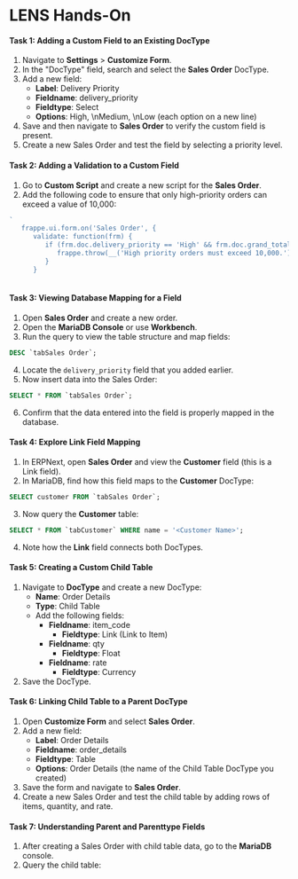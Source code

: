 # LENS Hands-On

#### **Task 1: Adding a Custom Field to an Existing DocType**

1.  Navigate to **Settings** > **Customize Form**.
2.  In the "DocType" field, search and select the **Sales Order** DocType.
3.  Add a new field:
    -   **Label**: Delivery Priority
    -   **Fieldname**: delivery_priority
    -   **Fieldtype**: Select
    -   **Options**: High, \nMedium, \nLow (each option on a new line)
4.  Save and then navigate to **Sales Order** to verify the custom field is present.
5.  Create a new Sales Order and test the field by selecting a priority level.

#### **Task 2: Adding a Validation to a Custom Field**

1.  Go to **Custom Script** and create a new script for the **Sales Order**.
2.  Add the following code to ensure that only high-priority orders can exceed a value of 10,000:
   

 ```javascript     
 `
    frappe.ui.form.on('Sales Order', {
       validate: function(frm) {
          if (frm.doc.delivery_priority == 'High' && frm.doc.grand_total <= 10000) {
             frappe.throw(__('High priority orders must exceed 10,000.'));
          }
       }
    
   ```

#### **Task 3: Viewing Database Mapping for a Field**

1.  Open **Sales Order** and create a new order.
2.  Open the **MariaDB Console** or use **Workbench**.
3.  Run the query to view the table structure and map fields:
```sql
DESC `tabSales Order`;
```
4. Locate the `delivery_priority` field that you added earlier.
5. Now insert data into the Sales Order:
```sql
SELECT * FROM `tabSales Order`;
```
6. Confirm that the data entered into the field is properly mapped in the database.

#### **Task 4: Explore Link Field Mapping**

1.  In ERPNext, open **Sales Order** and view the **Customer** field (this is a Link field).
2.  In MariaDB, find how this field maps to the **Customer** DocType:
```sql
SELECT customer FROM `tabSales Order`;
```
3. Now query the **Customer** table:
```sql
SELECT * FROM `tabCustomer` WHERE name = '<Customer Name>';
```
4. Note how the **Link** field connects both DocTypes.

#### **Task 5: Creating a Custom Child Table**

1.  Navigate to **DocType** and create a new DocType:
    -   **Name**: Order Details
    -   **Type**: Child Table
    -   Add the following fields:
        -   **Fieldname**: item_code
            -   **Fieldtype**: Link (Link to Item)
        -   **Fieldname**: qty
            -   **Fieldtype**: Float
        -   **Fieldname**: rate
            -   **Fieldtype**: Currency
2.  Save the DocType.

#### **Task 6: Linking Child Table to a Parent DocType**

1.  Open **Customize Form** and select **Sales Order**.
2.  Add a new field:
    -   **Label**: Order Details
    -   **Fieldname**: order_details
    -   **Fieldtype**: Table
    -   **Options**: Order Details (the name of the Child Table DocType you created)
3.  Save the form and navigate to **Sales Order**.
4.  Create a new Sales Order and test the child table by adding rows of items, quantity, and rate.

#### **Task 7: Understanding Parent and Parenttype Fields**

1.  After creating a Sales Order with child table data, go to the **MariaDB** console.
2.  Query the child table:


<!--stackedit_data:
eyJoaXN0b3J5IjpbLTEwMTcwNDQxODIsMTI1MDUyMzQ2NiwtMj
AzMTc1MTEzOSwxNzY2MzY1NjU2LC0xMjk3MDU4NDA1XX0=
-->
